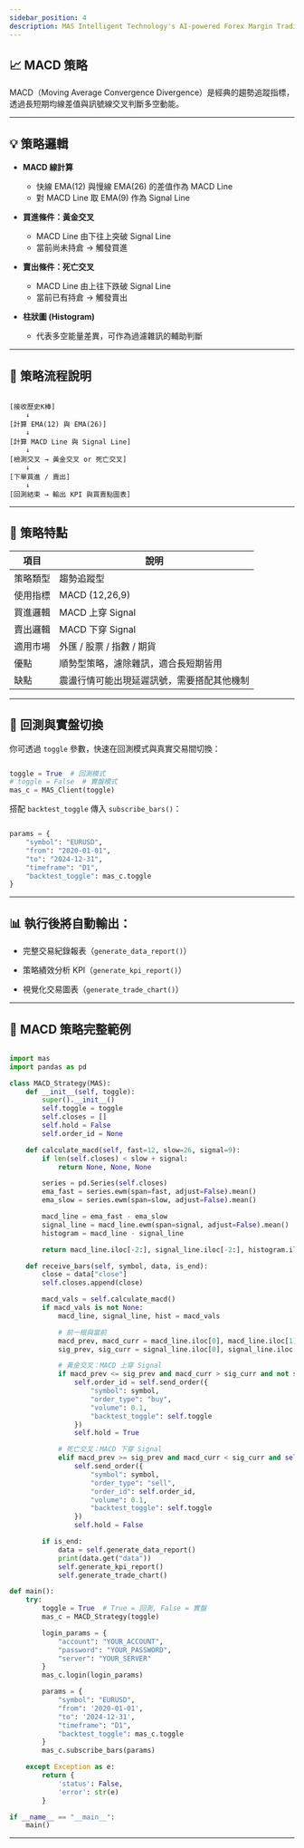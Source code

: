 ```yaml
---
sidebar_position: 4
description: MAS Intelligent Technology's AI-powered Forex Margin Trading Platform with full MetaTrader MT5 broker integration allows investors to generate automated trading strategies simply by entering text. Supports instant backtesting,real-time data synchronization,and seamless multi-broker switching. No coding experience required to easily launch AI automated trading,optimize strategies,and reduce market risk. Designed for both individual traders and financial institutions with standardized MetaTrader MT5-compatible APIs,automated backtesting,and quantitative strategy optimization to help enterprises deploy stable and efficient trading solutions quickly.
---
```


## 📈 MACD 策略

MACD（Moving Average Convergence Divergence）是經典的趨勢追蹤指標，透過長短期均線差值與訊號線交叉判斷多空動能。

---

## 💡 策略邏輯

- **MACD 線計算**
  - 快線 EMA(12) 與慢線 EMA(26) 的差值作為 MACD Line
  - 對 MACD Line 取 EMA(9) 作為 Signal Line

- **買進條件：黃金交叉**
  - MACD Line 由下往上突破 Signal Line
  - 當前尚未持倉 → 觸發買進

- **賣出條件：死亡交叉**
  - MACD Line 由上往下跌破 Signal Line
  - 當前已有持倉 → 觸發賣出

- **柱狀圖 (Histogram)**
  - 代表多空能量差異，可作為過濾雜訊的輔助判斷

---

## 🔁 策略流程說明

```text

[接收歷史K棒] 
    ↓
[計算 EMA(12) 與 EMA(26)]
    ↓
[計算 MACD Line 與 Signal Line]
    ↓
[檢測交叉 → 黃金交叉 or 死亡交叉]
    ↓
[下單買進 / 賣出]
    ↓
[回測結束 → 輸出 KPI 與買賣點圖表]

```

---

## 🧩 策略特點

| 項目       | 說明                                       |
|------------|-------------------------------------------|
| 策略類型   | 趨勢追蹤型                                  |
| 使用指標   | MACD (12,26,9)                             |
| 買進邏輯   | MACD 上穿 Signal                           |
| 賣出邏輯   | MACD 下穿 Signal                           |
| 適用市場   | 外匯 / 股票 / 指數 / 期貨                   |
| 優點       | 順勢型策略，濾除雜訊，適合長短期皆用         |
| 缺點       | 震盪行情可能出現延遲訊號，需要搭配其他機制    |

---

## 🚀 回測與實盤切換

你可透過 `toggle` 參數，快速在回測模式與真實交易間切換：

```python

toggle = True  # 回測模式
# toggle = False  # 實盤模式
mas_c = MAS_Client(toggle)

```

搭配 `backtest_toggle` 傳入 `subscribe_bars()`：

```python

params = {
    "symbol": "EURUSD",
    "from": "2020-01-01",
    "to": "2024-12-31",
    "timeframe": "D1",
    "backtest_toggle": mas_c.toggle
}

```

---

## 📊 執行後將自動輸出：

- 完整交易紀錄報表（`generate_data_report()`）

- 策略績效分析 KPI（`generate_kpi_report()`）

- 視覺化交易圖表（`generate_trade_chart()`）

---

## 📘 MACD 策略完整範例

```python

import mas
import pandas as pd

class MACD_Strategy(MAS):
    def __init__(self, toggle):
        super().__init__()
        self.toggle = toggle
        self.closes = []
        self.hold = False
        self.order_id = None

    def calculate_macd(self, fast=12, slow=26, signal=9):
        if len(self.closes) < slow + signal:
            return None, None, None

        series = pd.Series(self.closes)
        ema_fast = series.ewm(span=fast, adjust=False).mean()
        ema_slow = series.ewm(span=slow, adjust=False).mean()

        macd_line = ema_fast - ema_slow
        signal_line = macd_line.ewm(span=signal, adjust=False).mean()
        histogram = macd_line - signal_line

        return macd_line.iloc[-2:], signal_line.iloc[-2:], histogram.iloc[-2:]

    def receive_bars(self, symbol, data, is_end):
        close = data["close"]
        self.closes.append(close)

        macd_vals = self.calculate_macd()
        if macd_vals is not None:
            macd_line, signal_line, hist = macd_vals

            # 前一根與當前
            macd_prev, macd_curr = macd_line.iloc[0], macd_line.iloc[1]
            sig_prev, sig_curr = signal_line.iloc[0], signal_line.iloc[1]

            # 黃金交叉：MACD 上穿 Signal
            if macd_prev <= sig_prev and macd_curr > sig_curr and not self.hold:
                self.order_id = self.send_order({
                    "symbol": symbol,
                    "order_type": "buy",
                    "volume": 0.1,
                    "backtest_toggle": self.toggle
                })
                self.hold = True

            # 死亡交叉：MACD 下穿 Signal
            elif macd_prev >= sig_prev and macd_curr < sig_curr and self.hold:
                self.send_order({
                    "symbol": symbol,
                    "order_type": "sell",
                    "order_id": self.order_id,
                    "volume": 0.1,
                    "backtest_toggle": self.toggle
                })
                self.hold = False

        if is_end:
            data = self.generate_data_report()
            print(data.get("data"))
            self.generate_kpi_report()
            self.generate_trade_chart()

def main():
    try:
        toggle = True  # True = 回測, False = 實盤
        mas_c = MACD_Strategy(toggle)

        login_params = {
            "account": "YOUR_ACCOUNT",
            "password": "YOUR_PASSWORD",
            "server": "YOUR_SERVER"
        }
        mas_c.login(login_params)

        params = {
            "symbol": "EURUSD",
            "from": '2020-01-01',
            "to": '2024-12-31',
            "timeframe": "D1",
            "backtest_toggle": mas_c.toggle
        }
        mas_c.subscribe_bars(params)

    except Exception as e:
        return {
            'status': False,
            'error': str(e)
        }

if __name__ == "__main__":
    main()

```

---